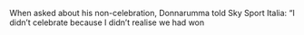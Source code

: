 When asked about his non-celebration, Donnarumma told Sky Sport Italia: “I didn’t celebrate because I didn’t realise we had won
